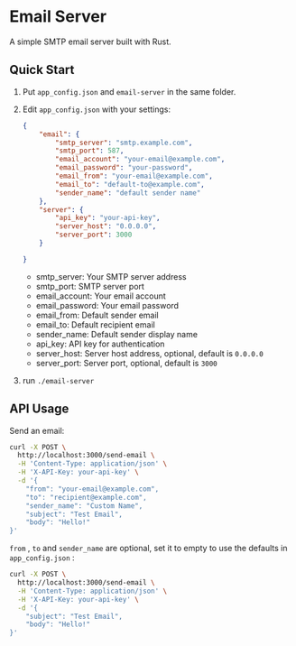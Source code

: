 # Email Server

A simple SMTP email server built with Rust.

## Quick Start

1. Put `app_config.json` and `email-server` in the same folder.
2. Edit `app_config.json` with your settings:

    ```json
    {
        "email": {
            "smtp_server": "smtp.example.com",
            "smtp_port": 587,
            "email_account": "your-email@example.com",
            "email_password": "your-password",
            "email_from": "your-email@example.com",
            "email_to": "default-to@example.com",
            "sender_name": "default sender name"
        },
        "server": {
            "api_key": "your-api-key",
            "server_host": "0.0.0.0",
            "server_port": 3000
        }

    }
    ```

    - smtp\_server: Your SMTP server address
    - smtp\_port: SMTP server port
    - email\_account: Your email account
    - email\_password: Your email password
    - email\_from: Default sender email
    - email\_to: Default recipient email
    - sender\_name: Default sender display name
    - api\_key: API key for authentication
    - server\_host: Server host address, optional, default is `0.0.0.0`
    - server\_port: Server port, optional, default is `3000`

3. run `./email-server`

## API Usage

Send an email:

```bash
curl -X POST \
  http://localhost:3000/send-email \
  -H 'Content-Type: application/json' \
  -H 'X-API-Key: your-api-key' \
  -d '{
    "from": "your-email@example.com",
    "to": "recipient@example.com",
    "sender_name": "Custom Name",
    "subject": "Test Email",
    "body": "Hello!"
}'
```

`from` , `to` and `sender_name` are optional, set it to empty to use the defaults in `app_config.json` :

```bash
curl -X POST \
  http://localhost:3000/send-email \
  -H 'Content-Type: application/json' \
  -H 'X-API-Key: your-api-key' \
  -d '{
    "subject": "Test Email",
    "body": "Hello!"
}'
```

